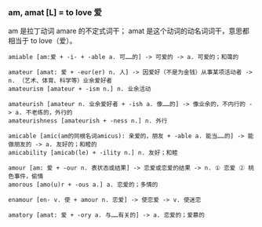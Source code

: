 ### am, amat [L] = to love 爱

am 是拉丁动词 amare 的不定式词干； amat 是这个动词的动名词词干，意思都相当于 to love（爱）。

    amiable [am:爱 + -i- + -able a. 可……的] -> 可爱的 -> a. 可爱的；和蔼的

    amateur [amat: 爱 + -eur(er) n. 人] -> 因爱好（不是为金钱）从事某项活动者 -> n. （艺术、体育、科学等）业余爱好者
    amateurism [amateur + -ism n.] n. 业余活动

    amateurish [amateur n. 业余爱好者 + -ish a. 像……的] -> 像业余的，不内行的 -> a. 不老练的，外行的
    amateurishness [amateurish + -ness n.] n. 外行

    amicable [amic(am的同根名词amicus): 亲爱的，朋友 + -able a. 能当……的] -> 能做朋友的 -> a. 友好的；和睦的
    amicability [amicab(le) + -ility n.] n. 友好；和睦

    amour [am: 爱 + -our n. 表状态或结果] -> 恋爱或恋爱的结果 -> n. ① 恋爱 ② 桃色事件，偷情
    amorous [amo(u)r + -ous a.] a. 恋爱的；多情的

    enamour [en- v. 使 + amour n. 恋爱] -> 使恋爱 -> v. 使迷恋

    amatory [amat: 爱 + -ory a. 与……有关的] -> a. 恋爱的；爱慕的
